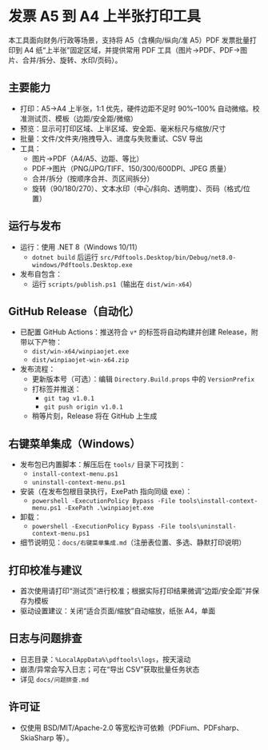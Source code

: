 # 发票 A5 到 A4 上半张打印工具

本工具面向财务/行政等场景，支持将 A5（含横向/纵向/准 A5）PDF 发票批量打印到 A4 纸“上半张”固定区域，并提供常用 PDF 工具（图片→PDF、PDF→图片、合并/拆分、旋转、水印/页码）。

## 主要能力
- 打印：A5→A4 上半张，1:1 优先，硬件边距不足时 90%–100% 自动微缩。校准测试页、模板（边距/安全距/微缩）
- 预览：显示可打印区域、上半区域、安全距、毫米标尺与缩放/尺寸
- 批量：文件/文件夹/拖拽导入、进度与失败重试、CSV 导出
- 工具：
  - 图片→PDF（A4/A5、边距、等比）
  - PDF→图片（PNG/JPG/TIFF、150/300/600DPI、JPEG 质量）
  - 合并/拆分（按顺序合并、页区间拆分）
  - 旋转（90/180/270）、文本水印（中心/斜向、透明度）、页码（格式/位置）

## 运行与发布
- 运行：使用 .NET 8（Windows 10/11）
  - `dotnet build` 后运行 `src/Pdftools.Desktop/bin/Debug/net8.0-windows/Pdftools.Desktop.exe`
- 发布自包含：
  - 运行 `scripts/publish.ps1`（输出在 `dist/win-x64`）

## GitHub Release（自动化）
- 已配置 GitHub Actions：推送符合 `v*` 的标签将自动构建并创建 Release，附带以下产物：
  - `dist/win-x64/winpiaojet.exe`
  - `dist/winpiaojet-win-x64.zip`
- 发布流程：
  - 更新版本号（可选）：编辑 `Directory.Build.props` 中的 `VersionPrefix`
  - 打标签并推送：
    - `git tag v1.0.1`
    - `git push origin v1.0.1`
  - 稍等片刻，Release 将在 GitHub 上生成

## 右键菜单集成（Windows）
- 发布包已内置脚本：解压后在 `tools/` 目录下可找到：
  - `install-context-menu.ps1`
  - `uninstall-context-menu.ps1`
- 安装（在发布包根目录执行，ExePath 指向同级 exe）：
  - `powershell -ExecutionPolicy Bypass -File tools\install-context-menu.ps1 -ExePath .\winpiaojet.exe`
- 卸载：
  - `powershell -ExecutionPolicy Bypass -File tools\uninstall-context-menu.ps1`
- 细节说明见：`docs/右键菜单集成.md`（注册表位置、多选、静默打印说明）

## 打印校准与建议
- 首次使用请打印“测试页”进行校准；根据实际打印结果微调“边距/安全距”并保存为模板
- 驱动设置建议：关闭“适合页面/缩放”自动缩放，纸张 A4，单面

<!-- 压缩功能已移除 -->

## 日志与问题排查
- 日志目录：`%LocalAppData%\pdftools\logs`，按天滚动
- 崩溃/异常会写入日志；可在“导出 CSV”获取批量任务状态
- 详见 `docs/问题排查.md`

## 许可证
- 仅使用 BSD/MIT/Apache-2.0 等宽松许可依赖（PDFium、PDFsharp、SkiaSharp 等）。
